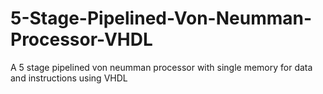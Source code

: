 # 5-Stage-Pipelined-Von-Neumman-Processor-VHDL
A 5 stage pipelined von neumman processor with single memory for data and instructions using VHDL  
